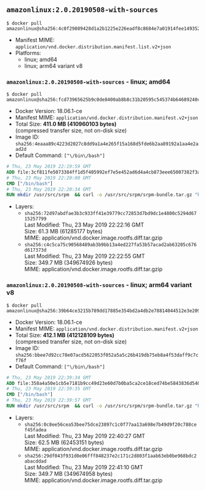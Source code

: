 ## `amazonlinux:2.0.20190508-with-sources`

```console
$ docker pull amazonlinux@sha256:4c0f29089428d1a2b1225e226eadf8c8684e7a01914fee149352b3c1fd26c983
```

-	Manifest MIME: `application/vnd.docker.distribution.manifest.list.v2+json`
-	Platforms:
	-	linux; amd64
	-	linux; arm64 variant v8

### `amazonlinux:2.0.20190508-with-sources` - linux; amd64

```console
$ docker pull amazonlinux@sha256:fcd73965625b9c0de8400ab8b8c31b20595c545374b64689240c4a2894e8ca58
```

-	Docker Version: 18.06.1-ce
-	Manifest MIME: `application/vnd.docker.distribution.manifest.v2+json`
-	Total Size: **411.0 MB (410960103 bytes)**  
	(compressed transfer size, not on-disk size)
-	Image ID: `sha256:4eaaa89c4223d2027c8dd9a1a4e265f15a168d5fde6b2aa89192a1aa4e2aad2d`
-	Default Command: `["\/bin\/bash"]`

```dockerfile
# Thu, 23 May 2019 22:19:59 GMT
ADD file:3cf811fe5073384ff1d5f405992ef7e5e452ad6d4a4cb873eee65007382f3a4a in / 
# Thu, 23 May 2019 22:20:00 GMT
CMD ["/bin/bash"]
# Thu, 23 May 2019 22:20:34 GMT
RUN mkdir /usr/src/srpm  && curl -o /usr/src/srpm/srpm-bundle.tar.gz "https://amazon-linux-docker-sources.s3-accelerate.amazonaws.com/srpm-bundle-ad69d19055549443625cfbf1bb083d60f6d5648578856ca22e3741eca92decbc.tar.gz"  && echo "5f117ceb75e376f975baa4c495e5cf2422c551fabd0f9262261e781daf550d95  /usr/src/srpm/srpm-bundle.tar.gz" | sha256sum -c -
```

-	Layers:
	-	`sha256:72d97abdfae3b3c933ff41e39779cc72853d7bd9dc1e4800c5294d6715257799`  
		Last Modified: Thu, 23 May 2019 22:22:16 GMT  
		Size: 61.3 MB (61285177 bytes)  
		MIME: application/vnd.docker.image.rootfs.diff.tar.gzip
	-	`sha256:c4c5ca75c90568489ab3b9bb13a4ed227fa53b57acad2ab63205c676d617373d`  
		Last Modified: Thu, 23 May 2019 22:22:55 GMT  
		Size: 349.7 MB (349674926 bytes)  
		MIME: application/vnd.docker.image.rootfs.diff.tar.gzip

### `amazonlinux:2.0.20190508-with-sources` - linux; arm64 variant v8

```console
$ docker pull amazonlinux@sha256:39b64ce3215b789dd17885e354bd2a4db2e78814044512e3e209b6a68e98c3af
```

-	Docker Version: 18.06.1-ce
-	Manifest MIME: `application/vnd.docker.distribution.manifest.v2+json`
-	Total Size: **412.1 MB (412128109 bytes)**  
	(compressed transfer size, not on-disk size)
-	Image ID: `sha256:bbee7d92cc78e07acd5622053f052a5a5c26b419db75eb8a4f53daff9c7cf76f`
-	Default Command: `["\/bin\/bash"]`

```dockerfile
# Thu, 23 May 2019 22:39:34 GMT
ADD file:358a4a50e1cb5e7181b9cc49d23e60d7b0ba5ca2ce18ced74be5843836d54004 in / 
# Thu, 23 May 2019 22:39:35 GMT
CMD ["/bin/bash"]
# Thu, 23 May 2019 22:39:57 GMT
RUN mkdir /usr/src/srpm  && curl -o /usr/src/srpm/srpm-bundle.tar.gz "https://amazon-linux-docker-sources.s3-accelerate.amazonaws.com/srpm-bundle-ad69d19055549443625cfbf1bb083d60f6d5648578856ca22e3741eca92decbc.tar.gz"  && echo "5f117ceb75e376f975baa4c495e5cf2422c551fabd0f9262261e781daf550d95  /usr/src/srpm/srpm-bundle.tar.gz" | sha256sum -c -
```

-	Layers:
	-	`sha256:0c8ee56cea53bee75dce23897c1c0f77aa13a698e7b49d9f20c788cef45fadea`  
		Last Modified: Thu, 23 May 2019 22:40:27 GMT  
		Size: 62.5 MB (62453151 bytes)  
		MIME: application/vnd.docker.image.rootfs.diff.tar.gzip
	-	`sha256:29df043f931d0e06fff848237e2c171c2d803f1aab63eb0be968bdc2abacddad`  
		Last Modified: Thu, 23 May 2019 22:41:10 GMT  
		Size: 349.7 MB (349674958 bytes)  
		MIME: application/vnd.docker.image.rootfs.diff.tar.gzip

